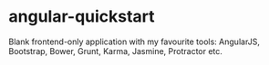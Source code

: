 angular-quickstart
==================

Blank frontend-only application with my favourite tools: AngularJS, Bootstrap, Bower, Grunt, Karma, Jasmine, Protractor etc. 
